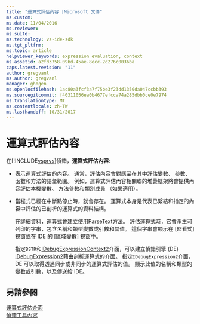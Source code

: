 ```yaml
---
title: "運算式評估內容 |Microsoft 文件"
ms.custom: 
ms.date: 11/04/2016
ms.reviewer: 
ms.suite: 
ms.technology: vs-ide-sdk
ms.tgt_pltfrm: 
ms.topic: article
helpviewer_keywords: expression evaluation, context
ms.assetid: a2fd3758-09bd-45ae-8ecc-2d276c0036ba
caps.latest.revision: "11"
author: gregvanl
ms.author: gregvanl
manager: ghogen
ms.openlocfilehash: 1ac80a3fcf3a7f75be3f23dd1350da047ccbb393
ms.sourcegitcommit: f40311056ea0b4677efcca74a285dbb0ce0e7974
ms.translationtype: MT
ms.contentlocale: zh-TW
ms.lasthandoff: 10/31/2017
---
```

# <a name="expression-evaluation-context"></a>運算式評估內容
在[!INCLUDE[vsprvs](../../code-quality/includes/vsprvs_md.md)]偵錯，**運算式評估內容**:  
  
-   表示運算式評估的內容。 通常，評估內容會對應至在其中評估變數、 參數、 函數和方法的語彙範圍。 例如，運算式評估內容相關聯的堆疊框架將會提供內容評估本機變數、 方法參數和類別成員 （如果適用）。  
  
-   當程式已經在中斷點停止時，就會存在。 運算式本身是代表已繫結和指定的內容中評估的已剖析的運算式的資料結構。  
  
     在詳細資料，運算式會建立使用[ParseText](../../extensibility/debugger/reference/idebugexpressioncontext2-parsetext.md)方法。 評估運算式時，它會產生可列印的字串，包含名稱和類型變數或引數和其值。 這個字串會顯示在 [監看式] 視窗或在 IDE 的 [區域變數] 視窗中。  
  
     指定`BSTR`和[IDebugExpressionContext2](../../extensibility/debugger/reference/idebugexpressioncontext2.md)介面，可以建立偵錯引擎 (DE) [IDebugExpression2](../../extensibility/debugger/reference/idebugexpression2.md)藉由剖析運算式的介面。 指定`IDebugExpression2`介面，DE 可以取得透過同步或非同步的運算式評估的值。 顯示此值的名稱和類型的變數或引數，以及傳送給 IDE。  
  
## <a name="see-also"></a>另請參閱  
 [運算式評估介面](../../extensibility/debugger/reference/expression-evaluation-interfaces.md)   
 [偵錯工具內容](../../extensibility/debugger/debugger-contexts.md)